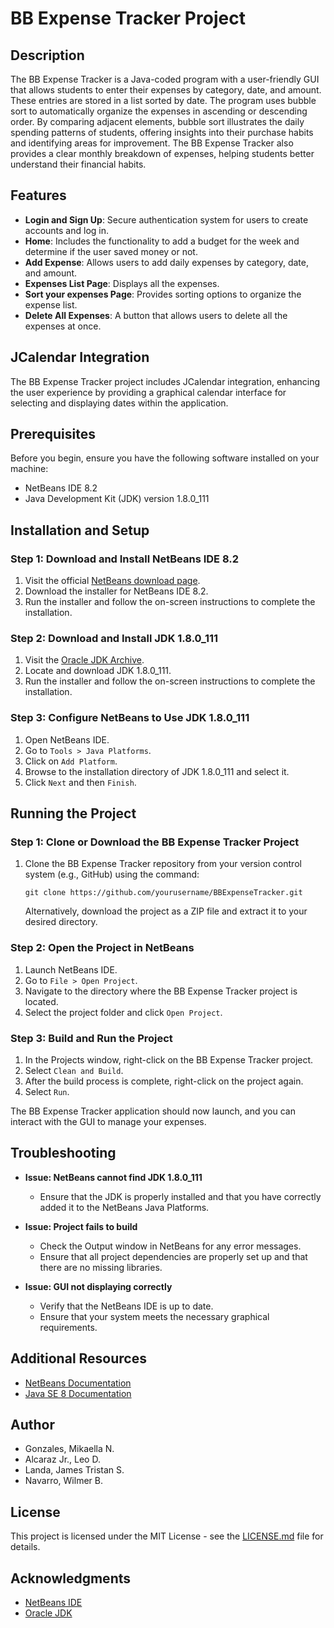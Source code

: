 # BB Expense Tracker Project

## Description
The BB Expense Tracker is a Java-coded program with a user-friendly GUI that allows students to enter their expenses by category, date, and amount. These entries are stored in a list sorted by date. The program uses bubble sort to automatically organize the expenses in ascending or descending order. By comparing adjacent elements, bubble sort illustrates the daily spending patterns of students, offering insights into their purchase habits and identifying areas for improvement. The BB Expense Tracker also provides a clear monthly breakdown of expenses, helping students better understand their financial habits.

## Features

- **Login and Sign Up**: Secure authentication system for users to create accounts and log in.
- **Home**: Includes the functionality to add a budget for the week and determine if the user saved money or not.
- **Add Expense**: Allows users to add daily expenses by category, date, and amount.
- **Expenses List Page**: Displays all the expenses.
- **Sort your expenses Page**: Provides sorting options to organize the expense list.
- **Delete All Expenses**: A button that allows users to delete all the expenses at once.

## JCalendar Integration
The BB Expense Tracker project includes JCalendar integration, enhancing the user experience by providing a graphical calendar interface for selecting and displaying dates within the application.

## Prerequisites
Before you begin, ensure you have the following software installed on your machine:

- NetBeans IDE 8.2
- Java Development Kit (JDK) version 1.8.0_111

## Installation and Setup

### Step 1: Download and Install NetBeans IDE 8.2
1. Visit the official [NetBeans download page](https://netbeans.apache.org/download/archive/index.html).
2. Download the installer for NetBeans IDE 8.2.
3. Run the installer and follow the on-screen instructions to complete the installation.

### Step 2: Download and Install JDK 1.8.0_111
1. Visit the [Oracle JDK Archive](https://www.oracle.com/java/technologies/javase/javase8-archive-downloads.html).
2. Locate and download JDK 1.8.0_111.
3. Run the installer and follow the on-screen instructions to complete the installation.

### Step 3: Configure NetBeans to Use JDK 1.8.0_111
1. Open NetBeans IDE.
2. Go to `Tools > Java Platforms`.
3. Click on `Add Platform`.
4. Browse to the installation directory of JDK 1.8.0_111 and select it.
5. Click `Next` and then `Finish`.

## Running the Project

### Step 1: Clone or Download the BB Expense Tracker Project
1. Clone the BB Expense Tracker repository from your version control system (e.g., GitHub) using the command:
   ```
   git clone https://github.com/yourusername/BBExpenseTracker.git
   ```
   Alternatively, download the project as a ZIP file and extract it to your desired directory.

### Step 2: Open the Project in NetBeans
1. Launch NetBeans IDE.
2. Go to `File > Open Project`.
3. Navigate to the directory where the BB Expense Tracker project is located.
4. Select the project folder and click `Open Project`.

### Step 3: Build and Run the Project
1. In the Projects window, right-click on the BB Expense Tracker project.
2. Select `Clean and Build`.
3. After the build process is complete, right-click on the project again.
4. Select `Run`.

The BB Expense Tracker application should now launch, and you can interact with the GUI to manage your expenses.

## Troubleshooting

- **Issue: NetBeans cannot find JDK 1.8.0_111**
  - Ensure that the JDK is properly installed and that you have correctly added it to the NetBeans Java Platforms.

- **Issue: Project fails to build**
  - Check the Output window in NetBeans for any error messages.
  - Ensure that all project dependencies are properly set up and that there are no missing libraries.

- **Issue: GUI not displaying correctly**
  - Verify that the NetBeans IDE is up to date.
  - Ensure that your system meets the necessary graphical requirements.

## Additional Resources

- [NetBeans Documentation](https://netbeans.apache.org/kb/docs/)
- [Java SE 8 Documentation](https://docs.oracle.com/javase/8/docs/)

## Author
- Gonzales, Mikaella N.
- Alcaraz Jr., Leo D.
- Landa, James Tristan S.
- Navarro, Wilmer B.

## License
This project is licensed under the MIT License - see the [LICENSE.md](LICENSE.md) file for details.

## Acknowledgments
- [NetBeans IDE](https://netbeans.apache.org/)
- [Oracle JDK](https://www.oracle.com/java/)


